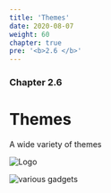 ```yaml
---
title: 'Themes'
date: 2020-08-07
weight: 60
chapter: true
pre: '<b>2.6 </b>'
---
```


### Chapter 2.6

# Themes

A wide variety of themes

![Logo](/img/goblin-blupi-themes.png?width=600px)

![various gadgets](/img/theme.samples.png)
